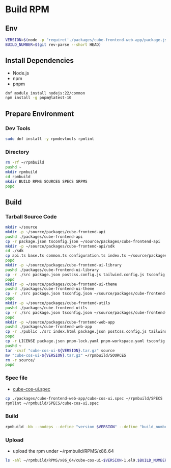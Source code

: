 # Build RPM

## Env

```bash
VERSION=$(node -p "require('./packages/cube-frontend-web-app/package.json').version")
BUILD_NUMBER=$(git rev-parse --short HEAD)
```

## Install Dependencies

- Node.js
- npm
- pnpm

```bash
dnf module install nodejs:22/common
npm install -g pnpm@latest-10
```

## Prepare Environment

### Dev Tools

```bash
sudo dnf install -y rpmdevtools rpmlint
```

### Directory

```bash
rm -rf ~/rpmbuild
pushd ~
mkdir rpmbuild
cd rpmbuild
mkdir BUILD RPMS SOURCES SPECS SRPMS
popd
```

## Build

### Tarball Source Code

```bash
mkdir ~/source
mkdir -p ~/source/packages/cube-frontend-api
pushd ./packages/cube-frontend-api
cp -r package.json tsconfig.json ~/source/packages/cube-frontend-api
mkdir -p ~/source/packages/cube-frontend-api/sdk
cd ./sdk
cp api.ts base.ts common.ts configuration.ts index.ts ~/source/packages/cube-frontend-api/sdk
popd
mkdir -p ~/source/packages/cube-frontend-ui-library
pushd ./packages/cube-frontend-ui-library
cp -r ./src package.json postcss.config.js tailwind.config.js tsconfig.json vite.config.ts ~/source/packages/cube-frontend-ui-library
popd
mkdir -p ~/source/packages/cube-frontend-ui-theme
pushd ./packages/cube-frontend-ui-theme
cp -r ./src package.json tsconfig.json ~/source/packages/cube-frontend-ui-theme
popd
mkdir -p ~/source/packages/cube-frontend-utils
pushd ./packages/cube-frontend-utils
cp -r ./src package.json tsconfig.json ~/source/packages/cube-frontend-utils
popd
mkdir -p ~/source/packages/cube-frontend-web-app
pushd ./packages/cube-frontend-web-app
cp -r ./public ./src index.html package.json postcss.config.js tailwind.config.js tsconfig.app.json tsconfig.json tsconfig.node.json vite.config.ts ~/source/packages/cube-frontend-web-app
popd
cp -r LICENSE package.json pnpm-lock.yaml pnpm-workspace.yaml tsconfig.json ~/source
pushd ~
tar -cvzf "cube-cos-ui-${VERSION}.tar.gz" source
mv "cube-cos-ui-${VERSION}.tar.gz" ~/rpmbuild/SOURCES
rm -r source/
popd
```

### Spec file

- [cube-cos-ui.spec](../cube-cos-ui.spec)

```bash
cp ./packages/cube-frontend-web-app/cube-cos-ui.spec ~/rpmbuild/SPECS
rpmlint ~/rpmbuild/SPECS/cube-cos-ui.spec
```

### Build

```bash
rpmbuild -bb --nodeps --define "version $VERSION" --define "build_number $BUILD_NUMBER" ~/rpmbuild/SPECS/cube-cos-ui.spec
```

### Upload

- upload the rpm under ~/rpmbuild/RPMS/x86_64

```bash
ls -ahl ~/rpmbuild/RPMS/x86_64/cube-cos-ui-$VERSION-1.el9.$BUILD_NUMBER.x86_64.rpm
```
